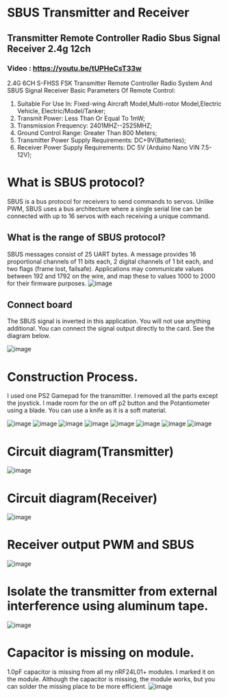 # SBUS Transmitter and Receiver
## Transmitter Remote Controller Radio Sbus Signal Receiver 2.4g 12ch

### Video : https://youtu.be/tUPHeCsT33w

2.4G 6CH S-FHSS FSK Transmitter Remote Controller Radio System And SBUS Signal Receiver
Basic Parameters Of Remote Control:
1. Suitable For Use In: Fixed-wing Aircraft Model,Multi-rotor Model,Electric Vehicle, Electric/Model/Tanker;
2. Transmit Power: Less Than Or Equal To 1mW;
3. Transmission Frequency: 2401MHZ--2525MHZ;
4. Ground Control Range: Greater Than 800 Meters;
5. Transmitter Power Supply Requirements: DC+9V(Batteries);
6. Receiver Power Supply Requirements: DC 5V (Arduino Nano VIN 7.5-12V);

# What is SBUS protocol?
SBUS is a bus protocol for receivers to send commands to servos. Unlike PWM, SBUS uses a bus architecture where a single serial line can be connected with up to 16 servos with each receiving a unique command.

## What is the range of SBUS protocol?
SBUS messages consist of 25 UART bytes. A message provides 16 proportional channels of 11 bits each, 2 digital channels of 1 bit each, and two flags (frame lost, failsafe). Applications may communicate values between 192 and 1792 on the wire, and map these to values 1000 to 2000 for their firmware purposes.
![image](https://github.com/rizacelik/SBUS-transmitter-and-receiver/assets/19993109/0eb56246-5a30-48aa-ac02-1726b23f2328)

## Connect board
The SBUS signal is inverted in this application. You will not use anything additional. You can connect the signal output directly to the card. See the diagram below.

![image](https://github.com/rizacelik/SBUS-transmitter-and-receiver/assets/19993109/b14b7234-91fa-4e99-82b9-af1b4a22271d)


# Construction Process.
I used one PS2 Gamepad for the transmitter. I removed all the parts except the joystick. I made room for the on off p2 button and the Potantiometer using a blade. You can use a knife as it is a soft material.

![image](https://github.com/rizacelik/SBUS-transmitter-and-receiver/assets/19993109/cfb93903-9ff7-4c1e-bff0-d0dfb2c9a441)
![image](https://github.com/rizacelik/SBUS-transmitter-and-receiver/assets/19993109/62a7e5e6-70df-48ab-90a4-9045b1f5b3c2)
![image](https://github.com/rizacelik/SBUS-transmitter-and-receiver/assets/19993109/7e43b134-5977-4e9d-ab32-b30a462bc662)
![image](https://github.com/rizacelik/SBUS-transmitter-and-receiver/assets/19993109/1706f378-15e7-4cc8-b85f-856cd72cdb8a)
![image](https://github.com/rizacelik/SBUS-transmitter-and-receiver/assets/19993109/290a4d3c-28d3-4b65-94bc-1b24e161d523)
![image](https://github.com/rizacelik/SBUS-transmitter-and-receiver/assets/19993109/2a4ed7e5-695d-4b16-8acd-ebba42d7e795)
![image](https://github.com/rizacelik/SBUS-transmitter-and-receiver/assets/19993109/ca68c25e-8212-4bf1-9b58-72810b6dfe16)
![image](https://github.com/rizacelik/SBUS-transmitter-and-receiver/assets/19993109/42523d89-ead9-4b09-9566-459e62e32319)

# Circuit diagram(Transmitter)
![image](https://github.com/rizacelik/SBUS-transmitter-and-receiver/assets/19993109/6c013dae-b590-4879-86a7-0240f14436d4)

# Circuit diagram(Receiver)

![image](https://github.com/rizacelik/SBUS-transmitter-and-receiver/assets/19993109/b3b49363-efca-4b80-9fa0-e937e864ce38)

# Receiver output PWM and SBUS
![image](https://github.com/rizacelik/SBUS-transmitter-and-receiver/assets/19993109/a1384db6-a168-4dd8-8b07-14f783343456)


# Isolate the transmitter from external interference using aluminum tape.
![image](https://github.com/rizacelik/SBUS-transmitter-and-receiver/assets/19993109/81c78719-67fd-489f-917a-1c8c0b87591b)

# Capacitor is missing on module.
1.0pF capacitor is missing from all my nRF24L01+ modules. I marked it on the module. Although the capacitor is missing, the module works, but you can solder the missing place to be more efficient.
![image](https://github.com/rizacelik/SBUS-transmitter-and-receiver/assets/19993109/1c4463d0-8013-40fd-86b2-a10ec71f587d)


